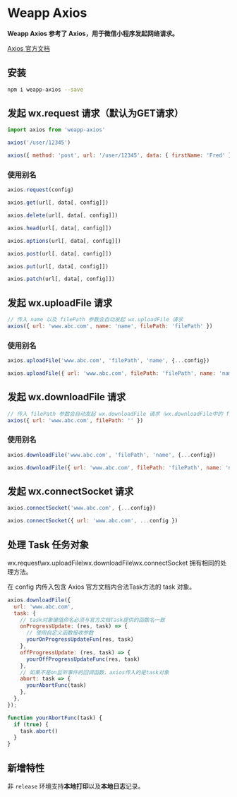 # Weapp Axios

**Weapp Axios 参考了 Axios，用于微信小程序发起网络请求。**

[Axios 官方文档](http://www.axios-js.com/zh-cn/docs/#axios)

## 安装

```bash
npm i weapp-axios --save
```

## 发起 wx.request 请求（默认为GET请求）

```javascript
import axios from 'weapp-axios'

axios('/user/12345')

axios({ method: 'post', url: '/user/12345', data: { firstName: 'Fred' } })
```

### 使用别名

```javascript
axios.request(config)

axios.get(url[, data[, config]])

axios.delete(url[, data[, config]])

axios.head(url[, data[, config]])

axios.options(url[, data[, config]])

axios.post(url[, data[, config]])

axios.put(url[, data[, config]])

axios.patch(url[, data[, config]])
```

## 发起 wx.uploadFile 请求

```javascript
// 传入 name 以及 filePath 参数会自动发起 wx.uploadFile 请求
axios({ url: 'www.abc.com', name: 'name', filePath: 'filePath' })
```

### 使用别名

```javascript
axios.uploadFile('www.abc.com', 'filePath', 'name', {...config})

axios.uploadFile({ url: 'www.abc.com', filePath: 'filePath', name: 'name', ...config })
```

## 发起 wx.downloadFile 请求

```javascript
// 传入 filePath 参数会自动发起 wx.downloadFile 请求（wx.downloadFile中的 filePath 为非必填项，可传入空值）
axios({ url: 'www.abc.com', filePath: '' })
```

### 使用别名

```javascript
axios.downloadFile('www.abc.com', 'filePath', 'name', {...config})

axios.downloadFile({ url: 'www.abc.com', filePath: 'filePath', name: 'name', ...config })
```

## 发起 wx.connectSocket 请求

```javascript
axios.connectSocket('www.abc.com', {...config})

axios.connectSocket({ url: 'www.abc.com', ...config })
```

## 处理 Task 任务对象

wx.request\wx.uploadFile\wx.downloadFile\wx.connectSocket 拥有相同的处理方法。

在 config 内传入包含 Axios 官方文档内合法Task方法的 task 对象。

```javascript
axios.downloadFile({
  url: 'www.abc.com',
  task: {
    // task对象键值命名必须与官方文档Task提供的函数名一致
    onProgressUpdate: (res, task) => {
      // 使用自定义函数接收参数
      yourOnProgressUpdateFun(res, task)
    },
    offProgressUpdate: (res, task) => {
      yourOffProgressUpdateFunc(res, task)
    },
    // 如果不是on监听事件的回调函数，axios传入的是task对象
    abort: task => {
      yourAbortFunc(task)
    },
  },
});

function yourAbortFunc(task) {
  if (true) {
    task.abort()
  }
}
```

## 新增特性

非 `release` 环境支持**本地打印**以及**本地日志**记录。
